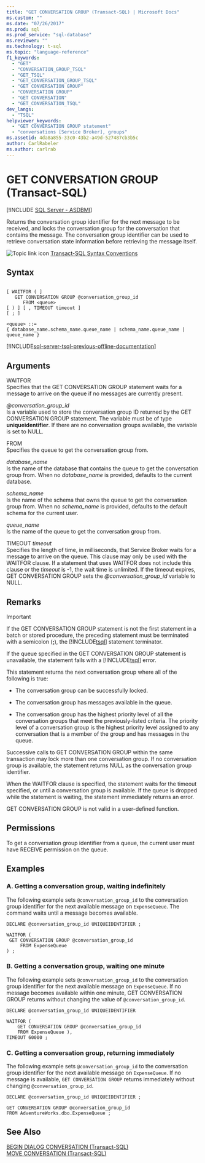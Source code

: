 ```yaml
---
title: "GET CONVERSATION GROUP (Transact-SQL) | Microsoft Docs"
ms.custom: ""
ms.date: "07/26/2017"
ms.prod: sql
ms.prod_service: "sql-database"
ms.reviewer: ""
ms.technology: t-sql
ms.topic: "language-reference"
f1_keywords: 
  - "GET"
  - "CONVERSATION_GROUP_TSQL"
  - "GET_TSQL"
  - "GET_CONVERSATION_GROUP_TSQL"
  - "GET CONVERSATION GROUP"
  - "CONVERSATION GROUP"
  - "GET CONVERSATION"
  - "GET_CONVERSATION_TSQL"
dev_langs: 
  - "TSQL"
helpviewer_keywords: 
  - "GET CONVERSATION GROUP statement"
  - "conversations [Service Broker], groups"
ms.assetid: 4da8a855-33c0-43b2-a49d-527487cb3b5c
author: CarlRabeler
ms.author: carlrab
---
```

# GET CONVERSATION GROUP (Transact-SQL)
[!INCLUDE [SQL Server - ASDBMI](../../includes/applies-to-version/sql-asdbmi.md)]

  Returns the conversation group identifier for the next message to be received, and locks the conversation group for the conversation that contains the message. The conversation group identifier can be used to retrieve conversation state information before retrieving the message itself.  
  
 ![Topic link icon](../../database-engine/configure-windows/media/topic-link.gif "Topic link icon") [Transact-SQL Syntax Conventions](../../t-sql/language-elements/transact-sql-syntax-conventions-transact-sql.md)  
  
## Syntax  
  
```syntaxsql
  
[ WAITFOR ( ]  
   GET CONVERSATION GROUP @conversation_group_id  
      FROM <queue>  
[ ) ] [ , TIMEOUT timeout ]  
[ ; ]  
  
<queue> ::=  
{ database_name.schema_name.queue_name | schema_name.queue_name | queue_name }  
```  
  
[!INCLUDE[sql-server-tsql-previous-offline-documentation](../../includes/sql-server-tsql-previous-offline-documentation.md)]

## Arguments
 WAITFOR  
 Specifies that the GET CONVERSATION GROUP statement waits for a message to arrive on the queue if no messages are currently present.  
  
 *\@conversation_group_id*  
 Is a variable used to store the conversation group ID returned by the GET CONVERSATION GROUP statement. The variable must be of type **uniqueidentifier**. If there are no conversation groups available, the variable is set to NULL.  
  
 FROM  
 Specifies the queue to get the conversation group from.  
  
 *database_name*  
 Is the name of the database that contains the queue to get the conversation group from. When no *database_name* is provided, defaults to the current database.  
  
 *schema_name*  
 Is the name of the schema that owns the queue to get the conversation group from. When no *schema_name* is provided, defaults to the default schema for the current user.  
  
 *queue_name*  
 Is the name of the queue to get the conversation group from.  
  
 TIMEOUT *timeout*  
 Specifies the length of time, in milliseconds, that Service Broker waits for a message to arrive on the queue. This clause may only be used with the WAITFOR clause. If a statement that uses WAITFOR does not include this clause or the *timeout* is -1, the wait time is unlimited. If the timeout expires, GET CONVERSATION GROUP sets the *\@conversation_group_id* variable to NULL.  
  
## Remarks  
  
> [!IMPORTANT]  
>  If the GET CONVERSATION GROUP statement is not the first statement in a batch or stored procedure, the preceding statement must be terminated with a semicolon (**;**), the [!INCLUDE[tsql](../../includes/tsql-md.md)] statement terminator.  
  
 If the queue specified in the GET CONVERSATION GROUP statement is unavailable, the statement fails with a [!INCLUDE[tsql](../../includes/tsql-md.md)] error.  
  
 This statement returns the next conversation group where all of the following is true:  
  
-   The conversation group can be successfully locked.  
  
-   The conversation group has messages available in the queue.  
  
-   The conversation group has the highest priority level of all the conversation groups that meet the previously-listed criteria. The priority level of a conversation group is the highest priority level assigned to any conversation that is a member of the group and has messages in the queue.  
  
 Successive calls to GET CONVERSATION GROUP within the same transaction may lock more than one conversation group. If no conversation group is available, the statement returns NULL as the conversation group identifier.  
  
 When the WAITFOR clause is specified, the statement waits for the timeout specified, or until a conversation group is available. If the queue is dropped while the statement is waiting, the statement immediately returns an error.  
  
 GET CONVERSATION GROUP is not valid in a user-defined function.  
  
## Permissions  
 To get a conversation group identifier from a queue, the current user must have RECEIVE permission on the queue.  
  
## Examples  
  
### A. Getting a conversation group, waiting indefinitely  
 The following example sets `@conversation_group_id` to the conversation group identifier for the next available message on `ExpenseQueue`. The command waits until a message becomes available.  
  
```  
DECLARE @conversation_group_id UNIQUEIDENTIFIER ;  
  
WAITFOR (  
 GET CONVERSATION GROUP @conversation_group_id  
     FROM ExpenseQueue  
) ;  
```  
  
### B. Getting a conversation group, waiting one minute  
 The following example sets `@conversation_group_id` to the conversation group identifier for the next available message on `ExpenseQueue`. If no message becomes available within one minute, GET CONVERSATION GROUP returns without changing the value of `@conversation_group_id`.  
  
```  
DECLARE @conversation_group_id UNIQUEIDENTIFIER  
  
WAITFOR (  
    GET CONVERSATION GROUP @conversation_group_id   
    FROM ExpenseQueue ),  
TIMEOUT 60000 ;  
```  
  
### C. Getting a conversation group, returning immediately  
 The following example sets `@conversation_group_id` to the conversation group identifier for the next available message on `ExpenseQueue`. If no message is available, `GET CONVERSATION GROUP` returns immediately without changing `@conversation_group_id`.  
  
```  
DECLARE @conversation_group_id UNIQUEIDENTIFIER ;  
  
GET CONVERSATION GROUP @conversation_group_id  
FROM AdventureWorks.dbo.ExpenseQueue ;  
```  
  
## See Also  
 [BEGIN DIALOG CONVERSATION &#40;Transact-SQL&#41;](../../t-sql/statements/begin-dialog-conversation-transact-sql.md)   
 [MOVE CONVERSATION &#40;Transact-SQL&#41;](../../t-sql/statements/move-conversation-transact-sql.md)  
  
  
